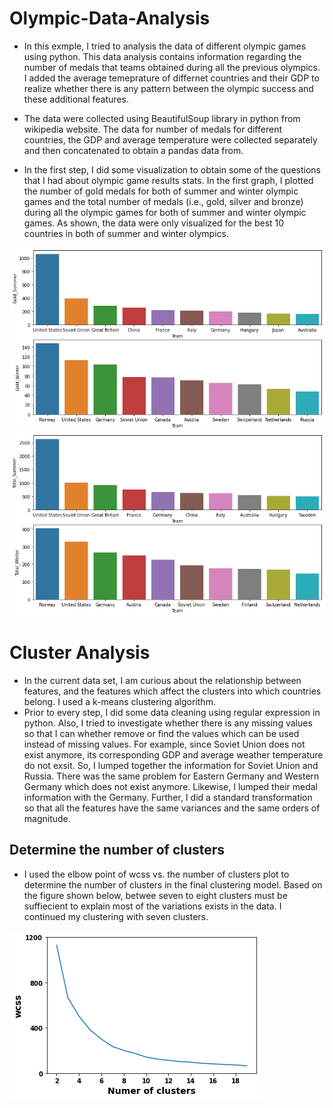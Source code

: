 # Olympic-Data-Analysis
* In this exmple, I tried to analysis the data of different olympic games using python. This data analysis contains information regarding the number of medals that teams obtained during all the previous olympics. I added the average temeprature of differnet countries and their GDP to realize whether there is any pattern between the olympic success and these additional features.

* The data were collected using BeautifulSoup library in python from wikipedia website. The data for number of medals for different countries, the GDP and average temperature were collected separately and then concatenated to obtain a pandas data from. 

* In the first step, I did some visualization to obtain some of the questions that I had about olympic game results stats. In the first graph, I plotted the number of gold medals for both of summer and winter olympic games and the total number of medals (i.e., gold, silver and bronze) during all the olympic games for both of summer and winter olympic games. As shown, the data were only visualized for the best 10 countries in both of summer and winter olympics.  

![](https://github.com/kaveh7293/Olympic-Data-Analysis/blob/main/Summer.png)
![](https://github.com/kaveh7293/Olympic-Data-Analysis/blob/main/Winter.png)

# Cluster Analysis

* In the current data set, I am curious about the relationship between features, and the features which affect the clusters into which countries belong. I used a k-means clustering algorithm. 
* Prior to every step, I did some data cleaning using regular expression in python. Also, I tried to investigate whether there is any missing values so that I can whether remove or find the values which can be used instead of missing values. For example, since Soviet Union does not exist anymore, its corresponding GDP and average weather temperature do not exsit. So, I lumped together the information for Soviet Union and Russia. There was the same problem for Eastern Germany and Western Germany which does not exist anymore. Likewise, I lumped their medal information with the Germany. Further, I did a standard transformation so that all the features have the same variances and the same orders of magnitude.
## Determine the number of clusters
* I used the elbow point of wcss vs. the number of clusters plot to determine the number of clusters in the final clustering model. Based on the figure shown below, betwee seven to eight clusters must be suffiecient to explain most of the variations exists in the data. I continued my clustering with seven clusters.

![](https://github.com/kaveh7293/Olympic-Data-Analysis/blob/main/Cluster_determination.png)
